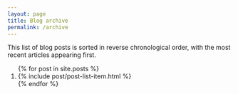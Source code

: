 ```yaml
---
layout: page
title: Blog archive
permalink: /archive
---
```


This list of blog posts is sorted in reverse chronological order, with the most recent articles appearing first.

<ol>
{% for post in site.posts %}
  <li>
    {% include post/post-list-item.html %}
  </li>
{% endfor %}
</ol>
